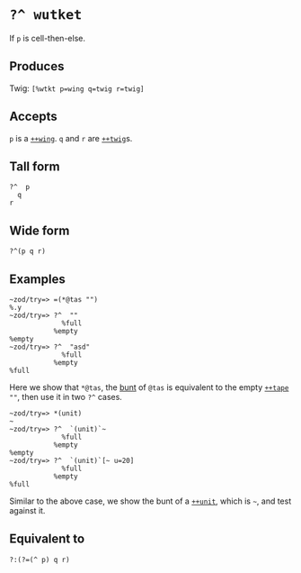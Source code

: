 `?^ wutket`
====

If `p` is cell-then-else.

Produces
--------

Twig: `[%wtkt p=wing q=twig r=twig]`

Accepts
-------

`p` is a [`++wing`](). `q` and `r` are [`++twig`]()s.

Tall form
---------

    ?^  p
      q
    r

Wide form
---------

    ?^(p q r)

Examples
--------

    ~zod/try=> =(*@tas "")
    %.y
    ~zod/try=> ?^  ""
                 %full
               %empty
    %empty
    ~zod/try=> ?^  "asd"
                 %full
               %empty
    %full

Here we show that `*@tas`, the [bunt]() of `@tas` is equivalent to the empty
[`++tape`]() `""`, then use it in two `?^` cases.

    ~zod/try=> *(unit)
    ~
    ~zod/try=> ?^  `(unit)`~
                 %full
               %empty
    %empty
    ~zod/try=> ?^  `(unit)`[~ u=20]
                 %full
               %empty
    %full

Similar to the above case, we show the bunt of a [`++unit`](), which is
`~`, and test against it.

Equivalent to
-------------

    ?:(?=(^ p) q r)

